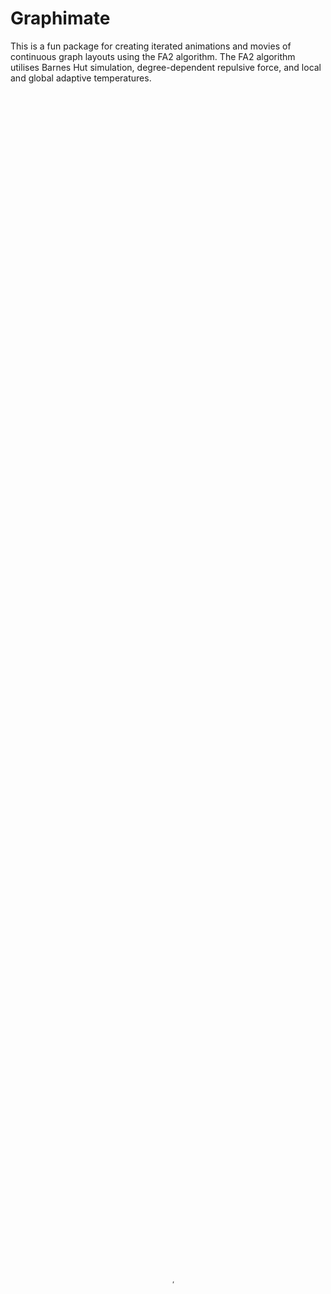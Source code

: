 # Graphimate
This is a fun package for creating iterated animations and movies of continuous graph layouts using the FA2 algorithm. The FA2 algorithm utilises Barnes Hut simulation, degree-dependent repulsive force, and local and global adaptive temperatures. 

<video preload="none" autoplay loop muted playsinline poster="LINK.jpg" width="100%" height="100%">
    <source src="https://github.com/Issacgoh/Graphimate/blob/main/Emergence_first_blood_stem_cells.mp4" type="video/mp4">
</video>
https://github.com/Issacgoh/Graphimate/assets/46449131/c106da82-3bcf-43d7-b189-014c7c4b04f8

## Starting notes:
This package takes as input:


  - An anndata object
  - A categorical data variable containing labels
  - A 2D array containing some XY dimensionality-reduced coordinates (PCA, UMAP, VAE, etc...)
  - A sparse 2D matrix (CSR) containing cell-cell weighted connectivities (KNN, etc...)

## Installation:
To install directly from github run below in command line

pip install git+git@github.com:Issacgoh/Graphimate.git

To clone and install:

git clone https://github.com/Issacgoh/Graphimate.git

cd ./graphimate



## Usage notes:
